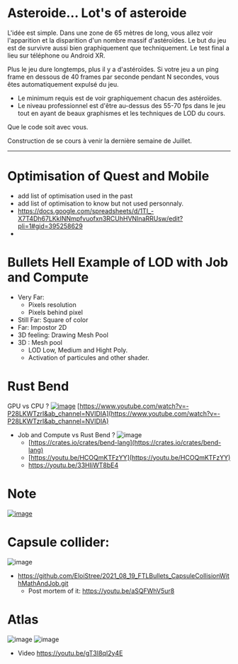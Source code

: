
 # Asteroide... Lot's of asteroide


L'idée est simple. Dans une zone de 65 mètres de long, vous allez voir l'apparition et la disparition d'un nombre massif d'astéroïdes. Le but du jeu est de survivre aussi bien graphiquement que techniquement. Le test final a lieu sur téléphone ou Android XR.

Plus le jeu dure longtemps, plus il y a d'astéroïdes. Si votre jeu a un ping frame en dessous de 40 frames par seconde pendant N secondes, vous êtes automatiquement expulsé du jeu.

- Le minimum requis est de voir graphiquement chacun des astéroïdes.
- Le niveau professionnel est d'être au-dessus des 55-70 fps dans le jeu tout en ayant de beaux graphismes et les techniques de LOD du cours.

Que le code soit avec vous.


Construction de se cours à venir la dernière semaine de Juillet.





--------------------------



# Optimisation of Quest and Mobile
- add list of optimisation used in the past
- add list of optimisation to know but not used personnaly.
- https://docs.google.com/spreadsheets/d/1TI_-X7T4Dh67LKkINNmpfvuofxn3RCUhHVNInaRRUsw/edit?pli=1#gid=395258629
- 
# Bullets Hell Example of LOD with Job and Compute
- Very Far:
  - Pixels resolution
  - Pixels behind pixel 
- Still Far: Square of color
- Far: Impostor 2D
- 3D feeling: Drawing Mesh Pool
- 3D : Mesh pool
  - LOD Low, Medium and Hight Poly.
  - Activation of particules and other shader. 


# Rust Bend

GPU vs CPU ?
[![image](https://github.com/EloiStree/2024_07_01_HelloUnityShieldDroneMons/assets/20149493/dcb99f61-4c36-4434-88aa-fa68353f7a84)](https://www.youtube.com/watch?v=-P28LKWTzrI&ab_channel=NVIDIA)
[https://www.youtube.com/watch?v=-P28LKWTzrI&ab_channel=NVIDIA](https://www.youtube.com/watch?v=-P28LKWTzrI&ab_channel=NVIDIA)

- Job and Compute vs Rust Bend ?
![image](https://github.com/EloiStree/2024_07_01_HelloUnityShieldDroneMons/assets/20149493/a8bb53f4-8292-4bf2-8be4-cb5dd1a4a089)
  - [https://crates.io/crates/bend-lang](https://crates.io/crates/bend-lang)
  - [https://youtu.be/HCOQmKTFzYY](https://youtu.be/HCOQmKTFzYY)
  - [https://youtu.be/33HIiWT8bE4 ](https://youtu.be/33HIiWT8bE4 )




# Note

[![image](https://github.com/EloiStree/2024_07_01_HelloUnityDroneSoccerMons/assets/20149493/db8fde57-603f-4ba1-8898-deff902e44a3)](https://youtu.be/f21l7T1aFu0)



# Capsule collider:

![image](https://github.com/EloiStree/2024_07_01_HelloUnityDroneSoccerMons/assets/20149493/6039ba6c-4017-4818-9db8-61ddc55bf193)

- https://github.com/EloiStree/2021_08_19_FTLBullets_CapsuleCollisionWithMathAndJob.git
  - Post mortem of it: https://youtu.be/aSQFWhV5ur8


 # Atlas 
![image](https://github.com/EloiStree/2024_07_01_HelloUnityDroneSoccerMons/assets/20149493/2586f80d-4a6a-41ce-bf21-486fb75d4c59)
![image](https://github.com/EloiStree/2024_07_01_HelloUnityDroneSoccerMons/assets/20149493/3d6e4896-aeeb-4689-9212-959346986c65)

- Video https://youtu.be/gT3I8qI2y4E

